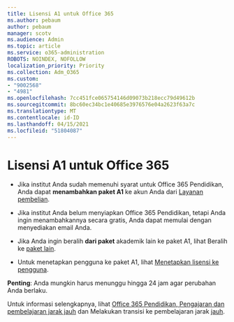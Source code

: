 ```yaml
---
title: Lisensi A1 untuk Office 365
ms.author: pebaum
author: pebaum
manager: scotv
ms.audience: Admin
ms.topic: article
ms.service: o365-administration
ROBOTS: NOINDEX, NOFOLLOW
localization_priority: Priority
ms.collection: Adm_O365
ms.custom:
- "9002568"
- "4981"
ms.openlocfilehash: 7cc451fce065754146d09073b218ecc79d49612b
ms.sourcegitcommit: 8bc60ec34bc1e40685e3976576e04a2623f63a7c
ms.translationtype: MT
ms.contentlocale: id-ID
ms.lasthandoff: 04/15/2021
ms.locfileid: "51804087"
---
```

# <a name="a1-license-for-office-365"></a>Lisensi A1 untuk Office 365

- Jika institut Anda sudah memenuhi syarat untuk Office 365 Pendidikan, Anda dapat **menambahkan paket A1** ke akun Anda dari [Layanan pembelian](https://docs.microsoft.com/microsoft-365/commerce/buy-another-subscription#buy-another-subscription).

- Jika institut Anda belum menyiapkan Office 365 Pendidikan, tetapi Anda ingin menambahkannya secara [](https://www.microsoft.com/education/products/office) gratis, Anda dapat memulai dengan menyediakan email Anda.

- Jika Anda ingin beralih **dari paket** akademik lain ke paket A1, lihat Beralih ke [paket lain](https://docs.microsoft.com/microsoft-365/commerce/subscriptions/switch-plans-manually).

- Untuk menetapkan pengguna ke paket A1, lihat [Menetapkan lisensi ke pengguna](https://docs.microsoft.com/microsoft-365/admin/manage/assign-licenses-to-users).

**Penting**: Anda mungkin harus menunggu hingga 24 jam agar perubahan Anda berlaku.

Untuk informasi selengkapnya, lihat [Office 365 Pendidikan, Pengajaran dan pembelajaran jarak jauh](https://support.office.com/article/remote-teaching-and-learning-in-office-365-education-f651ccae-7b65-478b-8366-51bb884025c4) dan Melakukan transisi ke pembelajaran jarak [jauh](https://www.microsoft.com/education/remote-learning).
